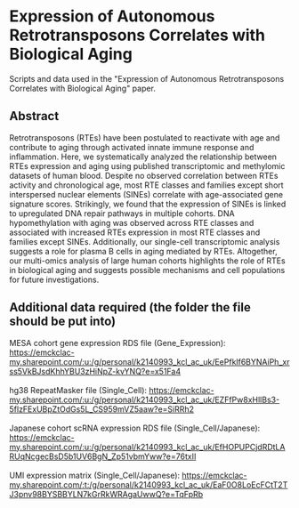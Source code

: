 # Expression of Autonomous Retrotransposons Correlates with Biological Aging
Scripts and data used in the "Expression of Autonomous Retrotransposons Correlates with Biological Aging" paper. 

## Abstract 

Retrotransposons (RTEs) have been postulated to reactivate with age and contribute to aging through activated innate immune response and inflammation. Here, we systematically analyzed the relationship between RTEs expression and aging using published transcriptomic and methylomic datasets of human blood. Despite no observed correlation between RTEs activity and chronological age, most RTE classes and families except short interspersed nuclear elements (SINEs) correlate with age-associated gene signature scores. Strikingly, we found that the expression of SINEs is linked to upregulated DNA repair pathways in multiple cohorts. DNA hypomethylation with aging was observed across RTE classes and associated with increased RTEs expression in most RTE classes and families except SINEs. Additionally, our single-cell transcriptomic analysis suggests a role for plasma B cells in aging mediated by RTEs. Altogether, our multi-omics analysis of large human cohorts highlights the role of RTEs in biological aging and suggests possible mechanisms and cell populations for future investigations. 

## Additional data required (the folder the file should be put into)
MESA cohort gene expression RDS file (Gene_Expression): https://emckclac-my.sharepoint.com/:u:/g/personal/k2140993_kcl_ac_uk/EePfklf6BYNAiPh_xrss5VkBJsdKhhYBU3zHiNpZ-kvYNQ?e=x51Fa4 <br><br>
hg38 RepeatMasker file (Single_Cell): https://emckclac-my.sharepoint.com/:u:/g/personal/k2140993_kcl_ac_uk/EZFfPw8xHllBs3-5flzFExUBpZtOdGs5L_CS959mVZ5aaw?e=SiRRh2 <br><br>
Japanese cohort scRNA expression RDS file (Single_Cell/Japanese): https://emckclac-my.sharepoint.com/:u:/g/personal/k2140993_kcl_ac_uk/EfHOPUPCjdRDtLARUqNcgecBsD5b1UV6BgN_Zp51vbmYww?e=76txII <br><br>
UMI expression matrix (Single_Cell/Japanese): https://emckclac-my.sharepoint.com/:t:/g/personal/k2140993_kcl_ac_uk/EaF0O8LoEcFCtT2TJ3pnv98BYSBBYLN7kGrRkWRAgaUwwQ?e=TqFpRb 
